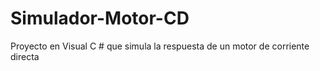 # Simulador-Motor-CD
Proyecto en Visual C # que simula la respuesta de un motor de corriente directa

